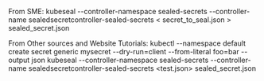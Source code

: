 From SME:
kubeseal --controller-namespace sealed-secrets --controller-name sealedsecretcontroller-sealed-secrets < secret_to_seal.json > sealed_secret.json

From Other sources and Website Tutorials:
kubectl --namespace default create secret generic mysecret --dry-run=client --from-literal foo=bar --output json
kubeseal --controller-namespace sealed-secrets --controller-name sealedsecretcontroller-sealed-secrets <test.json> sealed_secret.json